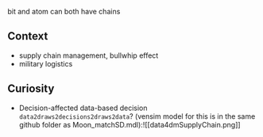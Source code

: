 bit and atom can both have chains

## Context
- supply chain management, bullwhip effect
- military logistics

## Curiosity
- Decision-affected data-based decision `data2draws2decisions2draws2data`? (vensim model for this is in the same github folder as Moon_matchSD.mdl):![[data4dmSupplyChain.png]] 
